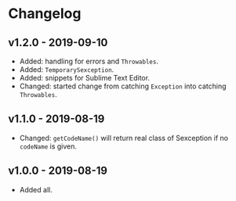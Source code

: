 # Changelog

## v1.2.0 - 2019-09-10

- Added: handling for errors and `Throwables`.
- Added: `TemporarySexception`.
- Added: snippets for Sublime Text Editor.
- Changed: started change from catching `Exception` into catching `Throwables`.

## v1.1.0 - 2019-08-19

- Changed: `getCodeName()` will return real class of Sexception if no `codeName` is given.

## v1.0.0 - 2019-08-19

- Added all.
